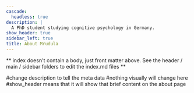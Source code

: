 ```yaml
---
cascade:
  headless: true
description: |
  A PhD student studying cognitive psychology in Germany.
show_header: true
sidebar_left: true
title: About Mrudula
---
```


** index doesn't contain a body, just front matter above.
See the header / main / sidebar folders to edit the index.md files **

#change description to tell the meta data
#nothing visually will change here
#show_header means that it will show that brief content on the about page